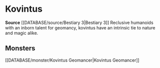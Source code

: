 ﻿---
id: '355'
name: Kovintus
rarity: Common
source: '[[DATABASE/source/Bestiary 3|Bestiary 3]]'
trait:
- Kovintus
type: Trait

---
# Kovintus

**Source** [[DATABASE/source/Bestiary 3|Bestiary 3]]
Reclusive humanoids with an inborn talent for geomancy, kovintus have an intrinsic tie to nature and magic alike.

## Monsters

[[DATABASE/monster/Kovintus Geomancer|Kovintus Geomancer]]